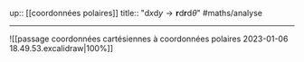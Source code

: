 up:: [[coordonnées polaires]]
title:: "$\text{d}x \text{d}y \to \mathbf{r} \text{d}\mathbf{r} \text{d} \theta$"
#maths/analyse 

---

![[passage coordonnées cartésiennes à coordonnées polaires 2023-01-06 18.49.53.excalidraw|100%]]